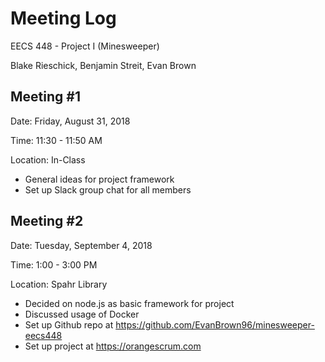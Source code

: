 # Meeting Log
EECS 448 - Project I (Minesweeper)

Blake Rieschick, Benjamin Streit, Evan Brown

## Meeting \#1
Date: Friday, August 31, 2018

Time: 11:30 - 11:50 AM

Location: In-Class

  * General ideas for project framework
  * Set up Slack group chat for all members

## Meeting \#2
Date: Tuesday, September 4, 2018

Time: 1:00 - 3:00 PM

Location: Spahr Library

  * Decided on node.js as basic framework for project
  * Discussed usage of Docker
  * Set up Github repo at https://github.com/EvanBrown96/minesweeper-eecs448
  * Set up project at https://orangescrum.com
